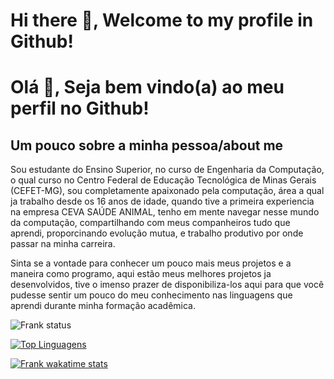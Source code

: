 # Hi there 👋, Welcome to my profile in Github!
# Olá 👋, Seja bem vindo(a) ao meu perfil no Github!

## Um pouco sobre a minha pessoa/about me

   Sou estudante do Ensino Superior, no curso de Engenharia da Computação, o qual curso
no Centro Federal de Educação Tecnológica de Minas Gerais (CEFET-MG), sou completamente
apaixonado pela computação, área a qual ja trabalho desde os 16 anos de idade, quando 
tive a primeira experiencia na empresa CEVA SAÚDE ANIMAL, tenho em mente navegar nesse
mundo da computação, compartilhando com meus companheiros tudo que aprendi, proporcinando
evolução mutua, e trabalho produtivo por onde passar na minha carreira.

   Sinta se a vontade para conhecer um pouco mais meus projetos e a maneira como
programo, aqui estão meus melhores projetos ja desenvolvidos, tive o imenso prazer
de disponibiliza-los aqui para que você pudesse sentir um pouco do meu conhecimento
nas linguagens que aprendi durante minha formação acadêmica.

![Frank status](https://github-readme-stats.vercel.app/api?username=frankleitelemoscosta&show_icons=true)

[![Top Linguagens](https://github-readme-stats.vercel.app/api/top-langs/?username=frankleitelemoscosta&layout=compact)](https://github.com/anuraghazra/github-readme-stats)

[![Frank wakatime stats](https://github-readme-stats.vercel.app/api/wakatime?username=frankleitelemoscosta)](https://github.com/anuraghazra/github-readme-stats)


<!--
**frankleitelemoscosta/frankleitelemoscosta** is a ✨ _special_ ✨ repository because its `README.md` (this file) appears on your GitHub profile.

Here are some ideas to get you started:

- 🔭 I’m currently working on ...
- 🌱 I’m currently learning ...
- 👯 I’m looking to collaborate on ...
- 🤔 I’m looking for help with ...
- 💬 Ask me about ...
- 📫 How to reach me: ...
- 😄 Pronouns: ...
- ⚡ Fun fact: ...
-->

